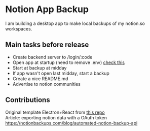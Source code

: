 # Notion App Backup

I am building a desktop app to make local backups of my notion.so workspaces.

## Main tasks before release
- Create backend server to /login/:code
- Open app at startup (need to remove .env) [check this](https://codedotspirit.dev/blog/Starting%20an%20Electron%20app%20on%20System%20Boot)
- Start at backup at midday
- If app wasn't open last midday, start a backup
- Create a nice README.md
- Advertise to notion communities

## Contributions 

Original template Electron+React from [this repo](https://github.com/yhirose/react-typescript-electron-sample-with-create-react-app-and-electron-builder)  
Article: exporting notion data with a OAuth token https://notionbackups.com/blog/automated-notion-backup-api
